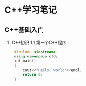 # C++学习笔记<!-- omit in toc -->

## C++基础入门

1. C++初识
   1.1 第一个C++程序

   ```C++
    #include <iostream>
    using namespace std;
    int main()
    {
        cout<<"Hello, world"<<endl;
        return 0;
    }
   ```
